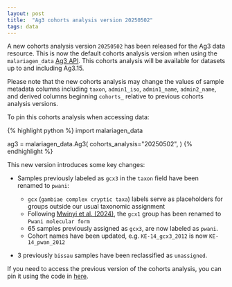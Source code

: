 ```yaml
---
layout: post
title:  "Ag3 cohorts analysis version 20250502"
tags: data
---
```


A new cohorts analysis version `20250502` has been released for the
Ag3 data resource. This is now the default cohorts analysis version
when using the `malariagen_data` [Ag3
API](https://malariagen.github.io/malariagen-data-python/latest/Ag3.html). This
cohorts analysis will be available for datasets up to and including Ag3.15.

Please note that the new cohorts analysis may change the values of
sample metadata columns including `taxon`, `admin1_iso`,
`admin1_name`, `admin2_name`, and derived columns beginning `cohorts_`
relative to previous cohorts analysis versions.

To pin this cohorts analysis when accessing data:

{% highlight python %}
import malariagen_data

ag3 = malariagen_data.Ag3(
    cohorts_analysis="20250502",
)
{% endhighlight %}

This new version introduces some key changes: 

- Samples previously labeled as `gcx3` in the `taxon` field have been renamed to `pwani`:
    - `gcx` (`gambiae complex cryptic taxa`) labels serve as placeholders for groups outside our usual taxonomic assignment 
    - Following [Mwinyi et al. (2024)](https://github.com/malariagen/vobs-updates/blob/master/_posts/2024-11-06-mwinyi-tanzania-paper.md), the `gcx1` group has been renamed to `Pwani molecular form`
    - 65 samples previously assigned as `gcx3`, are now labeled as `pwani`.
    - Cohort names have been updated, e.g. `KE-14_gcx3_2012` is now `KE-14_pwan_2012`

- 3 previously `bissau` samples have been reclassified as `unassigned`.
    
If you need to access the previous version of the cohorts analysis, you can pin it using the code in [here](https://malariagen.github.io/vobs-updates/2025/01/31/ag3-cohorts-v20250131.html).
